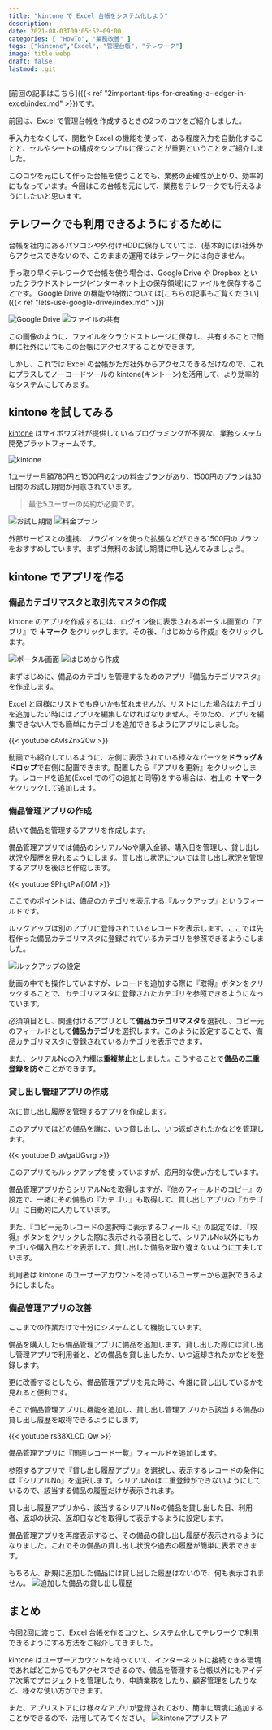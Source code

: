 ```yaml
---
title: "kintone で Excel 台帳をシステム化しよう"
description: 
date: 2021-08-03T09:05:52+09:00
categories: [ "HowTo", "業務改善" ]
tags: ["kintone","Excel", "管理台帳", "テレワーク"]
image: title.webp
draft: false
lastmod: :git
---
```


[前回の記事はこちら]({{< ref "2important-tips-for-creating-a-ledger-in-excel/index.md" >}})です。

前回は、Excel で管理台帳を作成するときの2つのコツをご紹介しました。

手入力をなくして、関数や Excel の機能を使って、ある程度入力を自動化することと、セルやシートの構成をシンプルに保つことが重要ということをご紹介しました。

このコツを元にして作った台帳を使うことでも、業務の正確性が上がり、効率的にもなっています。今回はこの台帳を元にして、業務をテレワークでも行えるようにしたいと思います。

## テレワークでも利用できるようにするために
台帳を社内にあるパソコンや外付けHDDに保存していては、(基本的には)社外からアクセスできないので、このままの運用ではテレワークには向きません。

手っ取り早くテレワークで台帳を使う場合は、Google Drive や Dropbox といったクラウドストレージ(インターネット上の保存領域)にファイルを保存することです。
Google Drive の機能や特徴については[こちらの記事もご覧ください]({{< ref "lets-use-google-drive/index.md" >}})

![Google Drive](drive.webp) ![ファイルの共有](share.webp)

この画像のように、ファイルをクラウドストレージに保存し、共有することで簡単に社外にいてもこの台帳にアクセスすることができます。

しかし、これでは Excel の台帳がただ社外からアクセスできるだけなので、これにプラスしてノーコードツールの kintone(キントーン)を活用して、より効率的なシステムにしてみます。

## kintone を試してみる
[kintone](https://kintone.cybozu.co.jp/) はサイボウズ社が提供しているプログラミングが不要な、業務システム開発プラットフォームです。

![kintone](kintone_home.webp)

1ユーザー月額780円と1500円の2つの料金プランがあり、1500円のプランは30日間のお試し期間が用意されています。
>最低5ユーザーの契約が必要です。

![お試し期間](trial.webp) ![料金プラン](pricing.webp)

外部サービスとの連携、プラグインを使った拡張などができる1500円のプランをおすすめしています。まずは無料のお試し期間に申し込んでみましょう。

## kintone でアプリを作る
### 備品カテゴリマスタと取引先マスタの作成
kintone のアプリを作成するには、ログイン後に表示されるポータル画面の『アプリ』で **＋マーク** をクリックします。その後、『はじめから作成』をクリックします。

![ポータル画面](kintone_portal.webp) ![はじめから作成](create_app.webp)

まずはじめに、備品のカテゴリを管理するためのアプリ『備品カテゴリマスタ』を作成します。

Excel と同様にリストでも良いかも知れませんが、リストにした場合はカテゴリを追加したい時にはアプリを編集しなければなりません。そのため、アプリを編集できない人でも簡単にカテゴリを追加できるようにアプリにしました。

{{< youtube cAvlsZnx20w >}}

動画でも紹介しているように、左側に表示されている様々なパーツを**ドラッグ＆ドロップ**で右側に配置できます。配置したら『アプリを更新』をクリックします。レコードを追加(Excel での行の追加と同等)をする場合は、右上の **＋マーク** をクリックして追加します。

### 備品管理アプリの作成
続いて備品を管理するアプリを作成します。

備品管理アプリでは備品のシリアルNoや購入金額、購入日を管理し、貸し出し状況や履歴を見れるようにします。貸し出し状況については貸し出し状況を管理するアプリを後ほど作成します。

{{< youtube 9PhgtPwfjQM >}}

ここでのポイントは、備品のカテゴリを表示する『ルックアップ』というフィールドです。

ルックアップは別のアプリに登録されているレコードを表示します。ここでは先程作った備品カテゴリマスタに登録されているカテゴリを参照できるようにしました。

![ルックアップの設定](lookup_setting.webp)

動画の中でも操作していますが、レコードを追加する際に『取得』ボタンをクリックすることで、カテゴリマスタに登録されたカテゴリを参照できるようになっています。

必須項目とし、関連付けるアプリとして**備品カテゴリマスタ**を選択し、コピー元のフィールドとして**備品カテゴリ**を選択します。このように設定することで、備品カテゴリマスタに登録されているカテゴリを表示できます。

また、シリアルNoの入力欄は**重複禁止**としました。こうすることで**備品の二重登録を防ぐ**ことができます。

### 貸し出し管理アプリの作成
次に貸し出し履歴を管理するアプリを作成します。

このアプリではどの備品を誰に、いつ貸し出し、いつ返却されたかなどを管理します。

{{< youtube D_aVgaUGvrg >}}

このアプリでもルックアップを使っていますが、応用的な使い方をしています。

備品管理アプリからシリアルNoを取得しますが、『他のフィールドのコピー』の設定で、一緒にその備品の『カテゴリ』も取得して、貸し出しアプリの『カテゴリ』に自動的に入力しています。

また、『コピー元のレコードの選択時に表示するフィールド』の設定では、『取得』ボタンをクリックした際に表示される項目として、シリアルNo以外にもカテゴリや購入日などを表示して、貸し出した備品を取り違えないように工夫しています。

利用者は kintone のユーザーアカウントを持っているユーザーから選択できるようにしました。

### 備品管理アプリの改善
ここまでの作業だけで十分にシステムとして機能しています。

備品を購入したら備品管理アプリに備品を追加します。貸し出した際には貸し出し管理アプリで利用者と、どの備品を貸し出したか、いつ返却されたかなどを登録します。

更に改善するとしたら、備品管理アプリを見た時に、今誰に貸し出しているかを見れると便利です。

そこで備品管理アプリに機能を追加し、貸し出し管理アプリから該当する備品の貸し出し履歴を取得できるようにします。

{{< youtube rs38XLCD_Qw >}}

備品管理アプリに『関連レコード一覧』フィールドを追加します。

参照するアプリで『貸し出し履歴アプリ』を選択し、表示するレコードの条件には『シリアルNo』を選択します。シリアルNoは二重登録ができないようにしているので、該当する備品の履歴だけが表示されます。

貸し出し履歴アプリから、該当するシリアルNoの備品を貸し出した日、利用者、返却の状況、返却日などを取得して表示するように設定します。

備品管理アプリを再度表示すると、その備品の貸し出し履歴が表示されるようになりました。これでその備品の貸し出し状況や過去の履歴が簡単に表示できます。

もちろん、新規に追加した備品には貸し出した履歴はないので、何も表示されません。
![追加した備品の貸し出し履歴](add_fixture.webp)

## まとめ
今回2回に渡って、Excel 台帳を作るコツと、システム化してテレワークで利用できるようにする方法をご紹介してきました。

kintone はユーザーアカウントを持っていて、インターネットに接続できる環境であればどこからでもアクセスできるので、備品を管理する台帳以外にもアイデア次第でプロジェクトを管理したり、申請業務をしたり、顧客管理をしたりなど、様々な使い方ができます。

また、アプリストアには様々なアプリが登録されており、簡単に環境に追加することができるので、活用してみてください。
![kintoneアプリストア](app_store.webp)
